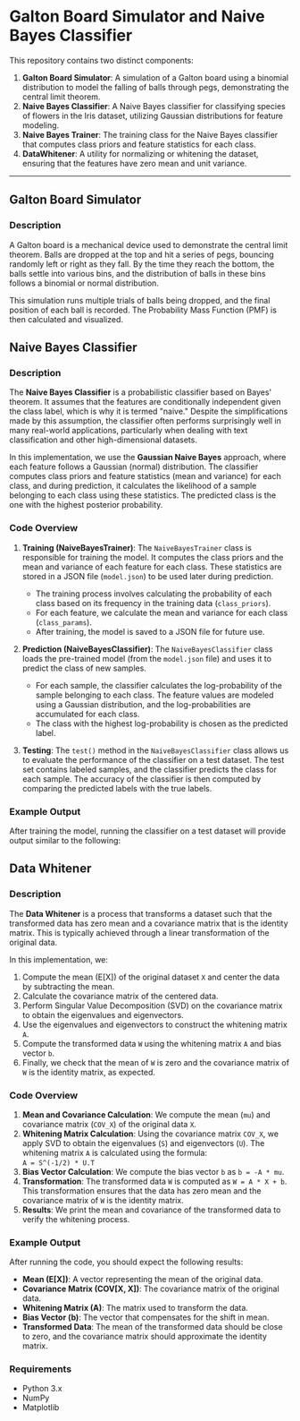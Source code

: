 # Galton Board Simulator and Naive Bayes Classifier

This repository contains two distinct components:

1. **Galton Board Simulator**: A simulation of a Galton board using a binomial distribution to model the falling of balls through pegs, demonstrating the central limit theorem.
2. **Naive Bayes Classifier**: A Naive Bayes classifier for classifying species of flowers in the Iris dataset, utilizing Gaussian distributions for feature modeling.
3. **Naive Bayes Trainer**: The training class for the Naive Bayes classifier that computes class priors and feature statistics for each class.
4. **DataWhitener**: A utility for normalizing or whitening the dataset, ensuring that the features have zero mean and unit variance.

---

## Galton Board Simulator

### Description

A Galton board is a mechanical device used to demonstrate the central limit theorem. Balls are dropped at the top and hit a series of pegs, bouncing randomly left or right as they fall. By the time they reach the bottom, the balls settle into various bins, and the distribution of balls in these bins follows a binomial or normal distribution.

This simulation runs multiple trials of balls being dropped, and the final position of each ball is recorded. The Probability Mass Function (PMF) is then calculated and visualized.

## Naive Bayes Classifier

### Description

The **Naive Bayes Classifier** is a probabilistic classifier based on Bayes' theorem. It assumes that the features are conditionally independent given the class label, which is why it is termed "naive." Despite the simplifications made by this assumption, the classifier often performs surprisingly well in many real-world applications, particularly when dealing with text classification and other high-dimensional datasets.

In this implementation, we use the **Gaussian Naive Bayes** approach, where each feature follows a Gaussian (normal) distribution. The classifier computes class priors and feature statistics (mean and variance) for each class, and during prediction, it calculates the likelihood of a sample belonging to each class using these statistics. The predicted class is the one with the highest posterior probability.

### Code Overview

1. **Training (NaiveBayesTrainer)**: The `NaiveBayesTrainer` class is responsible for training the model. It computes the class priors and the mean and variance of each feature for each class. These statistics are stored in a JSON file (`model.json`) to be used later during prediction.
   - The training process involves calculating the probability of each class based on its frequency in the training data (`class_priors`).
   - For each feature, we calculate the mean and variance for each class (`class_params`).
   - After training, the model is saved to a JSON file for future use.

2. **Prediction (NaiveBayesClassifier)**: The `NaiveBayesClassifier` class loads the pre-trained model (from the `model.json` file) and uses it to predict the class of new samples.
   - For each sample, the classifier calculates the log-probability of the sample belonging to each class. The feature values are modeled using a Gaussian distribution, and the log-probabilities are accumulated for each class.
   - The class with the highest log-probability is chosen as the predicted label.

3. **Testing**: The `test()` method in the `NaiveBayesClassifier` class allows us to evaluate the performance of the classifier on a test dataset. The test set contains labeled samples, and the classifier predicts the class for each sample. The accuracy of the classifier is then computed by comparing the predicted labels with the true labels.

### Example Output

After training the model, running the classifier on a test dataset will provide output similar to the following:



## Data Whitener

### Description

The **Data Whitener** is a process that transforms a dataset such that the transformed data has zero mean and a covariance matrix that is the identity matrix. This is typically achieved through a linear transformation of the original data.

In this implementation, we:
1. Compute the mean (E[X]) of the original dataset `X` and center the data by subtracting the mean.
2. Calculate the covariance matrix of the centered data.
3. Perform Singular Value Decomposition (SVD) on the covariance matrix to obtain the eigenvalues and eigenvectors.
4. Use the eigenvalues and eigenvectors to construct the whitening matrix `A`.
5. Compute the transformed data `W` using the whitening matrix `A` and bias vector `b`.
6. Finally, we check that the mean of `W` is zero and the covariance matrix of `W` is the identity matrix, as expected.

### Code Overview

1. **Mean and Covariance Calculation**: We compute the mean (`mu`) and covariance matrix (`COV_X`) of the original data `X`.
2. **Whitening Matrix Calculation**: Using the covariance matrix `COV_X`, we apply SVD to obtain the eigenvalues (`S`) and eigenvectors (`U`). The whitening matrix `A` is calculated using the formula:  
   `A = S^(-1/2) * U.T`
3. **Bias Vector Calculation**: We compute the bias vector `b` as `b = -A * mu`.
4. **Transformation**: The transformed data `W` is computed as `W = A * X + b`. This transformation ensures that the data has zero mean and the covariance matrix of `W` is the identity matrix.
5. **Results**: We print the mean and covariance of the transformed data to verify the whitening process.

### Example Output

After running the code, you should expect the following results:
- **Mean (E[X])**: A vector representing the mean of the original data.
- **Covariance Matrix (COV[X, X])**: The covariance matrix of the original data.
- **Whitening Matrix (A)**: The matrix used to transform the data.
- **Bias Vector (b)**: The vector that compensates for the shift in mean.
- **Transformed Data**: The mean of the transformed data should be close to zero, and the covariance matrix should approximate the identity matrix.




### Requirements

- Python 3.x
- NumPy
- Matplotlib

